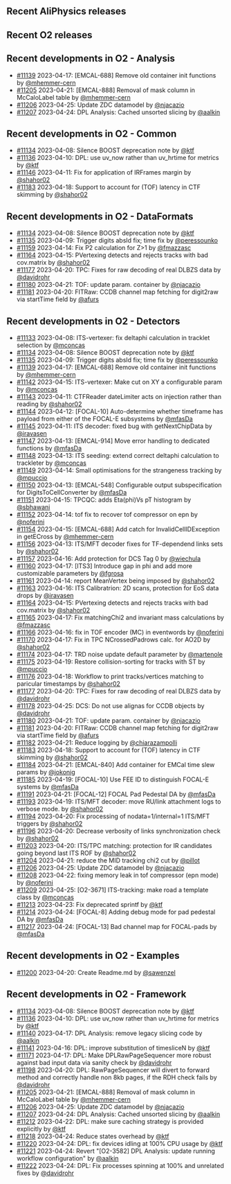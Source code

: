 ## Recent AliPhysics releases
## Recent O2 releases
## Recent developments in O2 - Analysis
- [\#11139](https://github.com/AliceO2Group/AliceO2/pull/11139) 2023-04-17: [EMCAL-688] Remove old container init functions by [@mhemmer-cern](https://github.com/mhemmer-cern)
- [\#11205](https://github.com/AliceO2Group/AliceO2/pull/11205) 2023-04-21: [EMCAL-888] Removal of mask column in McCaloLabel table by [@mhemmer-cern](https://github.com/mhemmer-cern)
- [\#11206](https://github.com/AliceO2Group/AliceO2/pull/11206) 2023-04-25: Update ZDC datamodel by [@njacazio](https://github.com/njacazio)
- [\#11207](https://github.com/AliceO2Group/AliceO2/pull/11207) 2023-04-24: DPL Analysis: Cached unsorted slicing by [@aalkin](https://github.com/aalkin)
## Recent developments in O2 - Common
- [\#11134](https://github.com/AliceO2Group/AliceO2/pull/11134) 2023-04-08: Silence BOOST deprecation note by [@ktf](https://github.com/ktf)
- [\#11136](https://github.com/AliceO2Group/AliceO2/pull/11136) 2023-04-10: DPL: use uv_now rather than uv_hrtime for metrics by [@ktf](https://github.com/ktf)
- [\#11146](https://github.com/AliceO2Group/AliceO2/pull/11146) 2023-04-11: Fix for application of IRFrames margin by [@shahor02](https://github.com/shahor02)
- [\#11183](https://github.com/AliceO2Group/AliceO2/pull/11183) 2023-04-18: Support to account for (TOF) latency in CTF skimming by [@shahor02](https://github.com/shahor02)
## Recent developments in O2 - DataFormats
- [\#11134](https://github.com/AliceO2Group/AliceO2/pull/11134) 2023-04-08: Silence BOOST deprecation note by [@ktf](https://github.com/ktf)
- [\#11135](https://github.com/AliceO2Group/AliceO2/pull/11135) 2023-04-09: Trigger digits absId fix; time fix by [@peressounko](https://github.com/peressounko)
- [\#11159](https://github.com/AliceO2Group/AliceO2/pull/11159) 2023-04-14: Fix P2 calculation for Z>1 by [@fmazzasc](https://github.com/fmazzasc)
- [\#11164](https://github.com/AliceO2Group/AliceO2/pull/11164) 2023-04-15: PVertexing detects and rejects tracks with bad cov.matrix by [@shahor02](https://github.com/shahor02)
- [\#11177](https://github.com/AliceO2Group/AliceO2/pull/11177) 2023-04-20: TPC: Fixes for raw decoding of real DLBZS data by [@davidrohr](https://github.com/davidrohr)
- [\#11180](https://github.com/AliceO2Group/AliceO2/pull/11180) 2023-04-21: TOF: update param. container by [@njacazio](https://github.com/njacazio)
- [\#11181](https://github.com/AliceO2Group/AliceO2/pull/11181) 2023-04-20: FITRaw: CCDB channel map fetching for digit2raw via startTime field by [@afurs](https://github.com/afurs)
## Recent developments in O2 - Detectors
- [\#11133](https://github.com/AliceO2Group/AliceO2/pull/11133) 2023-04-08: ITS-vertexer: fix deltaphi calculation in tracklet selection by [@mconcas](https://github.com/mconcas)
- [\#11134](https://github.com/AliceO2Group/AliceO2/pull/11134) 2023-04-08: Silence BOOST deprecation note by [@ktf](https://github.com/ktf)
- [\#11135](https://github.com/AliceO2Group/AliceO2/pull/11135) 2023-04-09: Trigger digits absId fix; time fix by [@peressounko](https://github.com/peressounko)
- [\#11139](https://github.com/AliceO2Group/AliceO2/pull/11139) 2023-04-17: [EMCAL-688] Remove old container init functions by [@mhemmer-cern](https://github.com/mhemmer-cern)
- [\#11142](https://github.com/AliceO2Group/AliceO2/pull/11142) 2023-04-15: ITS-vertexer: Make cut on XY a configurable param by [@mconcas](https://github.com/mconcas)
- [\#11143](https://github.com/AliceO2Group/AliceO2/pull/11143) 2023-04-11: CTFReader dateLimiter acts on injection rather than reading by [@shahor02](https://github.com/shahor02)
- [\#11144](https://github.com/AliceO2Group/AliceO2/pull/11144) 2023-04-12: [FOCAL-10] Auto-determine whether timeframe has payload from either of the FOCAL-E subsystems by [@mfasDa](https://github.com/mfasDa)
- [\#11145](https://github.com/AliceO2Group/AliceO2/pull/11145) 2023-04-11: ITS decoder: fixed bug with getNextChipData by [@iravasen](https://github.com/iravasen)
- [\#11147](https://github.com/AliceO2Group/AliceO2/pull/11147) 2023-04-13: [EMCAL-914] Move error handling to dedicated functions by [@mfasDa](https://github.com/mfasDa)
- [\#11148](https://github.com/AliceO2Group/AliceO2/pull/11148) 2023-04-13: ITS seeding: extend correct deltaphi calculation to trackleter by [@mconcas](https://github.com/mconcas)
- [\#11149](https://github.com/AliceO2Group/AliceO2/pull/11149) 2023-04-14: Small optimisations for the strangeness tracking by [@mpuccio](https://github.com/mpuccio)
- [\#11150](https://github.com/AliceO2Group/AliceO2/pull/11150) 2023-04-13: [EMCAL-548] Configurable output subspecification for DigitsToCellConverter by [@mfasDa](https://github.com/mfasDa)
- [\#11151](https://github.com/AliceO2Group/AliceO2/pull/11151) 2023-04-15: TPCQC: adds Eta(phi)Vs pT histogram by [@sbhawani](https://github.com/sbhawani)
- [\#11152](https://github.com/AliceO2Group/AliceO2/pull/11152) 2023-04-14: tof fix to recover tof compressor on epn by [@noferini](https://github.com/noferini)
- [\#11154](https://github.com/AliceO2Group/AliceO2/pull/11154) 2023-04-15: [EMCAL-688] Add catch for InvalidCellIDException in getECross by [@mhemmer-cern](https://github.com/mhemmer-cern)
- [\#11156](https://github.com/AliceO2Group/AliceO2/pull/11156) 2023-04-13: ITS/MFT decoder fixes for TF-dependend links sets by [@shahor02](https://github.com/shahor02)
- [\#11157](https://github.com/AliceO2Group/AliceO2/pull/11157) 2023-04-16: Add protection for DCS Tag 0 by [@wiechula](https://github.com/wiechula)
- [\#11160](https://github.com/AliceO2Group/AliceO2/pull/11160) 2023-04-17: [ITS3] Introduce gap in phi and add more customizable parameters by [@fgrosa](https://github.com/fgrosa)
- [\#11161](https://github.com/AliceO2Group/AliceO2/pull/11161) 2023-04-14: report MeanVertex being imposed by [@shahor02](https://github.com/shahor02)
- [\#11163](https://github.com/AliceO2Group/AliceO2/pull/11163) 2023-04-16: ITS Calibratrion: 2D scans, protection for EoS data drops by [@iravasen](https://github.com/iravasen)
- [\#11164](https://github.com/AliceO2Group/AliceO2/pull/11164) 2023-04-15: PVertexing detects and rejects tracks with bad cov.matrix by [@shahor02](https://github.com/shahor02)
- [\#11165](https://github.com/AliceO2Group/AliceO2/pull/11165) 2023-04-17: Fix matchingChi2 and invariant mass calculations by [@fmazzasc](https://github.com/fmazzasc)
- [\#11166](https://github.com/AliceO2Group/AliceO2/pull/11166) 2023-04-16: fix in TOF encoder (MC) in eventwords by [@noferini](https://github.com/noferini)
- [\#11170](https://github.com/AliceO2Group/AliceO2/pull/11170) 2023-04-17: Fix in TPC NCrossedPadrows calc. for AO2D by [@shahor02](https://github.com/shahor02)
- [\#11174](https://github.com/AliceO2Group/AliceO2/pull/11174) 2023-04-17: TRD noise update default parameter by [@martenole](https://github.com/martenole)
- [\#11175](https://github.com/AliceO2Group/AliceO2/pull/11175) 2023-04-19: Restore collision-sorting for tracks with ST by [@mpuccio](https://github.com/mpuccio)
- [\#11176](https://github.com/AliceO2Group/AliceO2/pull/11176) 2023-04-18: Workflow to print tracks/vertices matching to paricular timestamps by [@shahor02](https://github.com/shahor02)
- [\#11177](https://github.com/AliceO2Group/AliceO2/pull/11177) 2023-04-20: TPC: Fixes for raw decoding of real DLBZS data by [@davidrohr](https://github.com/davidrohr)
- [\#11178](https://github.com/AliceO2Group/AliceO2/pull/11178) 2023-04-25: DCS: Do not use alignas for CCDB objects by [@davidrohr](https://github.com/davidrohr)
- [\#11180](https://github.com/AliceO2Group/AliceO2/pull/11180) 2023-04-21: TOF: update param. container by [@njacazio](https://github.com/njacazio)
- [\#11181](https://github.com/AliceO2Group/AliceO2/pull/11181) 2023-04-20: FITRaw: CCDB channel map fetching for digit2raw via startTime field by [@afurs](https://github.com/afurs)
- [\#11182](https://github.com/AliceO2Group/AliceO2/pull/11182) 2023-04-21: Reduce logging by [@chiarazampolli](https://github.com/chiarazampolli)
- [\#11183](https://github.com/AliceO2Group/AliceO2/pull/11183) 2023-04-18: Support to account for (TOF) latency in CTF skimming by [@shahor02](https://github.com/shahor02)
- [\#11184](https://github.com/AliceO2Group/AliceO2/pull/11184) 2023-04-21: [EMCAL-840] Add container for EMCal time slew params by [@jokonig](https://github.com/jokonig)
- [\#11185](https://github.com/AliceO2Group/AliceO2/pull/11185) 2023-04-19: [FOCAL-10] Use FEE ID to distinguish FOCAL-E systems by [@mfasDa](https://github.com/mfasDa)
- [\#11191](https://github.com/AliceO2Group/AliceO2/pull/11191) 2023-04-21: [FOCAL-12] FOCAL Pad Pedestal DA by [@mfasDa](https://github.com/mfasDa)
- [\#11193](https://github.com/AliceO2Group/AliceO2/pull/11193) 2023-04-19: ITS/MFT decoder: move RU/link attachment logs to verbose mode. by [@shahor02](https://github.com/shahor02)
- [\#11194](https://github.com/AliceO2Group/AliceO2/pull/11194) 2023-04-20: Fix processing of nodata=1/internal=1 ITS/MFT triggers by [@shahor02](https://github.com/shahor02)
- [\#11196](https://github.com/AliceO2Group/AliceO2/pull/11196) 2023-04-20: Decrease verbosity of links synchronization check by [@shahor02](https://github.com/shahor02)
- [\#11203](https://github.com/AliceO2Group/AliceO2/pull/11203) 2023-04-20: ITS/TPC matching: protection for IR candidates going beyond last ITS ROF by [@shahor02](https://github.com/shahor02)
- [\#11204](https://github.com/AliceO2Group/AliceO2/pull/11204) 2023-04-21: reduce the MID tracking chi2 cut by [@pillot](https://github.com/pillot)
- [\#11206](https://github.com/AliceO2Group/AliceO2/pull/11206) 2023-04-25: Update ZDC datamodel by [@njacazio](https://github.com/njacazio)
- [\#11208](https://github.com/AliceO2Group/AliceO2/pull/11208) 2023-04-22: fixing memory leak in tof compressor (epn mode) by [@noferini](https://github.com/noferini)
- [\#11209](https://github.com/AliceO2Group/AliceO2/pull/11209) 2023-04-25: [O2-3671] ITS-tracking: make road a template class by [@mconcas](https://github.com/mconcas)
- [\#11213](https://github.com/AliceO2Group/AliceO2/pull/11213) 2023-04-23: Fix deprecated sprintf by [@ktf](https://github.com/ktf)
- [\#11214](https://github.com/AliceO2Group/AliceO2/pull/11214) 2023-04-24: [FOCAL-8] Adding debug mode for pad pedestal DA by [@mfasDa](https://github.com/mfasDa)
- [\#11217](https://github.com/AliceO2Group/AliceO2/pull/11217) 2023-04-24: [FOCAL-13] Bad channel map for FOCAL-pads by [@mfasDa](https://github.com/mfasDa)
## Recent developments in O2 - Examples
- [\#11200](https://github.com/AliceO2Group/AliceO2/pull/11200) 2023-04-20: Create Readme.md by [@sawenzel](https://github.com/sawenzel)
## Recent developments in O2 - Framework
- [\#11134](https://github.com/AliceO2Group/AliceO2/pull/11134) 2023-04-08: Silence BOOST deprecation note by [@ktf](https://github.com/ktf)
- [\#11136](https://github.com/AliceO2Group/AliceO2/pull/11136) 2023-04-10: DPL: use uv_now rather than uv_hrtime for metrics by [@ktf](https://github.com/ktf)
- [\#11140](https://github.com/AliceO2Group/AliceO2/pull/11140) 2023-04-17: DPL Analysis: remove legacy slicing code by [@aalkin](https://github.com/aalkin)
- [\#11141](https://github.com/AliceO2Group/AliceO2/pull/11141) 2023-04-16: DPL: improve substitution of timesliceN by [@ktf](https://github.com/ktf)
- [\#11171](https://github.com/AliceO2Group/AliceO2/pull/11171) 2023-04-17: DPL: Make DPLRawPageSequencer more robust against bad input data via sanity check by [@davidrohr](https://github.com/davidrohr)
- [\#11198](https://github.com/AliceO2Group/AliceO2/pull/11198) 2023-04-20: DPL: RawPageSequencer will divert to forward method and correctly handle non 8kb pages, if the RDH check fails by [@davidrohr](https://github.com/davidrohr)
- [\#11205](https://github.com/AliceO2Group/AliceO2/pull/11205) 2023-04-21: [EMCAL-888] Removal of mask column in McCaloLabel table by [@mhemmer-cern](https://github.com/mhemmer-cern)
- [\#11206](https://github.com/AliceO2Group/AliceO2/pull/11206) 2023-04-25: Update ZDC datamodel by [@njacazio](https://github.com/njacazio)
- [\#11207](https://github.com/AliceO2Group/AliceO2/pull/11207) 2023-04-24: DPL Analysis: Cached unsorted slicing by [@aalkin](https://github.com/aalkin)
- [\#11212](https://github.com/AliceO2Group/AliceO2/pull/11212) 2023-04-22: DPL: make sure caching strategy is provided explicitly by [@ktf](https://github.com/ktf)
- [\#11218](https://github.com/AliceO2Group/AliceO2/pull/11218) 2023-04-24: Reduce states overhead by [@ktf](https://github.com/ktf)
- [\#11220](https://github.com/AliceO2Group/AliceO2/pull/11220) 2023-04-24: DPL: fix devices idling at 100% CPU usage by [@ktf](https://github.com/ktf)
- [\#11221](https://github.com/AliceO2Group/AliceO2/pull/11221) 2023-04-24: Revert "[O2-3582] DPL Analysis: update running workflow configuration" by [@aalkin](https://github.com/aalkin)
- [\#11222](https://github.com/AliceO2Group/AliceO2/pull/11222) 2023-04-24: DPL: Fix processes spinning at 100% and unrelated fixes by [@davidrohr](https://github.com/davidrohr)

